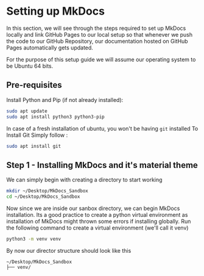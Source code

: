 # Setting up MkDocs

In this section, we will see through the steps required to set up MkDocs locally and link GitHub Pages to our local setup so that whenever we push the code to our GitHub Repository, our documentation hosted on GitHub Pages automatically gets updated.

For the purpose of this setup guide we will assume our operating system to be Ubuntu 64 bits.

## Pre-requisites

Install Python and Pip (if not already installed):

```bash
sudo apt update
sudo apt install python3 python3-pip
```

In case of a fresh installation of ubuntu, you won't be having `git` installed
To Install Git Simply follow :

```bash
sudo apt install git
```

## Step 1 - Installing MkDocs and it's material theme

We can simply begin with creating a directory to start working 

```bash
mkdir ~/Desktop/MkDocs_Sandbox
cd ~/Desktop/MkDocs_Sandbox
```

Now since we are inside our sanbox directory, we can begin MkDocs installation. Its a good practice to create a python virtual environment as installation of MkDocs might thrown some errors if installing globally. Run the following command to create a virtual environment (we'll call it venv)

```bash
python3 -m venv venv
```

By now our director structure should look like this 

```
~/Desktop/MkDocs_Sandbox
├── venv/
```